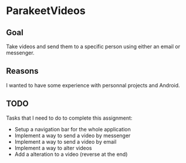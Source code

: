 # ParakeetVideos

## Goal

Take videos and send them to a specific person using either an email or messenger.

## Reasons

I wanted to have some experience with personnal projects and Android.

## TODO

Tasks that I need to do to complete this assignment:

- Setup a navigation bar for the whole application
- Implement a way to send a video by messenger
- Implement a way to send a video by email
- Implement a way to alter videos
- Add a alteration to a video (reverse at the end)
